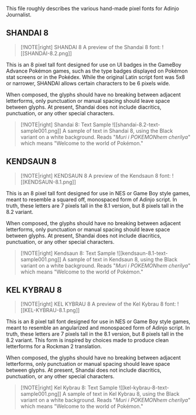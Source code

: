 This file roughly describes the various hand-made pixel fonts for Adinjo Journalist.

## SHANDAI 8
> [!NOTE|right] SHANDAI 8
> A preview of the Shandai 8 font:
![[SHANDAI-8.2.png]]

This is an 8 pixel tall font designed for use on UI badges in the GameBoy Advance Pokémon games, such as the type badges displayed on Pokémon stat screens or in the Pokédex. While the original Latin script font was 5x8 or narrower, SHANDAI allows certain characters to be 6 pixels wide.

When composed, the glyphs should have no breaking between adjacent letterforms, only punctuation or manual spacing should leave space between glyphs. At present, Shandai does not include diacritics, punctuation, or any other special characters.

> [!NOTE|right] Shandai 8: Text Sample
> ![[shandai-8.2-text-sample001.png]]
> A sample of text in Shandai 8, using the Black variant on a white background. Reads "*Muri i POKEMONhem cherilya*" which means "Welcome to the world of Pokémon."

## KENDSAUN 8
> [!NOTE|right] KENDSAUN 8
> A preview of the Kendsaun 8 font:
![[KENDSAUN-8.1.png]]

This is an 8 pixel tall font designed for use in NES or Game Boy style games, meant to resemble a squared off, monospaced form of Adinjo script. In truth, these letters are 7 pixels tall in the 8.1 version, but 8 pixels tall in the 8.2 variant.

When composed, the glyphs should have no breaking between adjacent letterforms, only punctuation or manual spacing should leave space between glyphs. At present, Shandai does not include diacritics, punctuation, or any other special characters.

> [!NOTE|right] Kendsaun 8: Text Sample
> ![[kendsaun-8.1-text-sample001.png]]
> A sample of text in Kendsaun 8, using the Black variant on a white background. Reads "*Muri i POKEMONhem cherilya*" which means "Welcome to the world of Pokémon."

## KEL KYBRAU 8
> [!NOTE|right] KEL KYBRAU 8
> A preview of the Kel Kybrau 8 font:
![[KEL-KYBRAU-8.1.png]]

This is an 8 pixel tall font designed for use in NES or Game Boy style games, meant to resemble an angularized and monospaced form of Adinjo script. In truth, these letters are 7 pixels tall in the 8.1 version, but 8 pixels tall in the 8.2 variant. This form is inspired by choices made to produce clean letterforms for a Rockman 2 translation.

When composed, the glyphs should have no breaking between adjacent letterforms, only punctuation or manual spacing should leave space between glyphs. At present, Shandai does not include diacritics, punctuation, or any other special characters.

> [!NOTE|right] Kel Kybrau 8: Text Sample
> ![[kel-kybrau-8-text-sample001.png]]
> A sample of text in Kel Kybrau 8, using the Black variant on a white background. Reads "*Muri i POKEMONhem cherilya*" which means "Welcome to the world of Pokémon."

